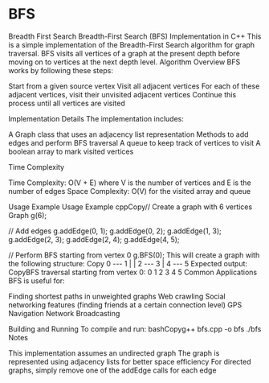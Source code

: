 # BFS
Breadth First Search
Breadth-First Search (BFS) Implementation in C++
This is a simple implementation of the Breadth-First Search algorithm for graph traversal. BFS visits all vertices of a graph at the present depth before moving on to vertices at the next depth level.
Algorithm Overview
BFS works by following these steps:

Start from a given source vertex
Visit all adjacent vertices
For each of these adjacent vertices, visit their unvisited adjacent vertices
Continue this process until all vertices are visited

Implementation Details
The implementation includes:

A Graph class that uses an adjacency list representation
Methods to add edges and perform BFS traversal
A queue to keep track of vertices to visit
A boolean array to mark visited vertices

Time Complexity

Time Complexity: O(V + E) where V is the number of vertices and E is the number of edges
Space Complexity: O(V) for the visited array and queue

Usage Example
Usage Example
cppCopy// Create a graph with 6 vertices
Graph g(6);

// Add edges
g.addEdge(0, 1);
g.addEdge(0, 2);
g.addEdge(1, 3);
g.addEdge(2, 3);
g.addEdge(2, 4);
g.addEdge(4, 5);

// Perform BFS starting from vertex 0
g.BFS(0);
This will create a graph with the following structure:
Copy   0 --- 1
   |     |
   2 --- 3
   |
   4 --- 5
Expected output:
CopyBFS traversal starting from vertex 0: 0 1 2 3 4 5
Common Applications
BFS is useful for:

Finding shortest paths in unweighted graphs
Web crawling
Social networking features (finding friends at a certain connection level)
GPS Navigation
Network Broadcasting

Building and Running
To compile and run:
bashCopyg++ bfs.cpp -o bfs
./bfs
Notes

This implementation assumes an undirected graph
The graph is represented using adjacency lists for better space efficiency
For directed graphs, simply remove one of the addEdge calls for each edge
